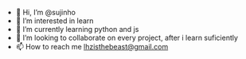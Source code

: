 - 👋 Hi, I’m @sujinho
- 👀 I’m interested in learn
- 🌱 I’m currently learning python and js
- 💞️ I’m looking to collaborate on every project, after i learn suficiently
- 📫 How to reach me lhzisthebeast@gmail.com

<!---
sujinho/sujinho is a ✨ special ✨ repository because its `README.md` (this file) appears on your GitHub profile.
You can click the Preview link to take a look at your changes.
--->
